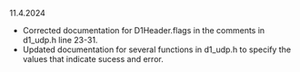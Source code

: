 11.4.2024
- Corrected documentation for D1Header.flags in the comments in d1_udp.h line 23-31.
- Updated documentation for several functions in d1_udp.h to specify the values that indicate sucess and error.

